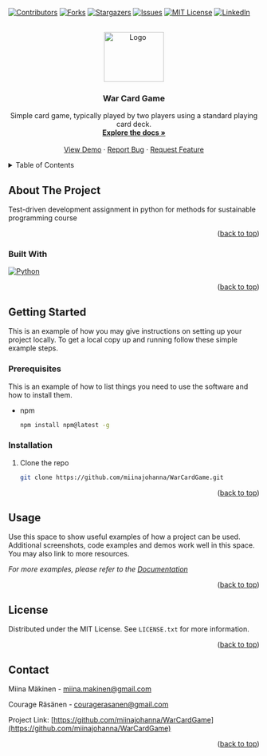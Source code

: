 <!-- Improved compatibility of back to top link: See: https://github.com/othneildrew/Best-README-Template/pull/73 -->
<a name="readme-top"></a>
<!--
*** Thanks for checking out the Best-README-Template. If you have a suggestion
*** that would make this better, please fork the repo and create a pull request
*** or simply open an issue with the tag "enhancement".
*** Don't forget to give the project a star!
*** Thanks again! Now go create something AMAZING! :D
-->



<!-- PROJECT SHIELDS -->
<!--
*** I'm using markdown "reference style" links for readability.
*** Reference links are enclosed in brackets [ ] instead of parentheses ( ).
*** See the bottom of this document for the declaration of the reference variables
*** for contributors-url, forks-url, etc. This is an optional, concise syntax you may use.
*** https://www.markdownguide.org/basic-syntax/#reference-style-links
-->
[![Contributors][contributors-shield]][contributors-url]
[![Forks][forks-shield]][forks-url]
[![Stargazers][stars-shield]][stars-url]
[![Issues][issues-shield]][issues-url]
[![MIT License][license-shield]][license-url]
[![LinkedIn][linkedin-shield]][linkedin-url]



<!-- PROJECT LOGO -->
<br />
<div align="center">
  <a href="https://github.com/miinajohanna/WarCardGame">
    <img src="https://images.fineartamerica.com/images/artworkimages/mediumlarge/3/four-aces-poker-playing-cards-on-white-background-dean-zangirolami.jpg" alt="Logo" width="120" height="100">
  </a>

<h3 align="center">War Card Game</h3>

  <p align="center">
    Simple card game, typically played by two players using a standard playing card deck.
    <br />
    <a href="https://github.com/miinajohanna/WarCardGame"><strong>Explore the docs »</strong></a>
    <br />
    <br />
    <a href="https://github.com/miinajohanna/WarCardGame">View Demo</a>
    ·
    <a href="https://github.com/miinajohanna/WarCardGame/issues">Report Bug</a>
    ·
    <a href="https://github.com/miinajohanna/WarCardGame/issues">Request Feature</a>
  </p>
</div>



<!-- TABLE OF CONTENTS -->
<details>
  <summary>Table of Contents</summary>
  <ol>
    <li>
      <a href="#about-the-project">About The Project</a>
      <ul>
        <li><a href="#built-with">Built With</a></li>
      </ul>
    </li>
    <li>
      <a href="#getting-started">Getting Started</a>
      <ul>
        <li><a href="#prerequisites">Prerequisites</a></li>
        <li><a href="#installation">Installation</a></li>
      </ul>
    </li>
    <li><a href="#usage">Usage</a></li>
    <li><a href="#license">License</a></li>
    <li><a href="#contact">Contact</a></li>
  </ol>
</details>



<!-- ABOUT THE PROJECT -->
## About The Project
Test-driven development assignment in python for methods for sustainable programming course

<p align="right">(<a href="#readme-top">back to top</a>)</p>



### Built With

 [![Python][Python-img]][Python-url]

<p align="right">(<a href="#readme-top">back to top</a>)</p>




<!-- GETTING STARTED -->
## Getting Started

This is an example of how you may give instructions on setting up your project locally.
To get a local copy up and running follow these simple example steps.

### Prerequisites

This is an example of how to list things you need to use the software and how to install them.
* npm
  ```sh
  npm install npm@latest -g
  ```

### Installation

1. Clone the repo
   ```sh
   git clone https://github.com/miinajohanna/WarCardGame.git
   ```

<p align="right">(<a href="#readme-top">back to top</a>)</p>



<!-- USAGE EXAMPLES -->
## Usage

Use this space to show useful examples of how a project can be used. Additional screenshots, code examples and demos work well in this space. You may also link to more resources.

_For more examples, please refer to the [Documentation](https://example.com)_

<p align="right">(<a href="#readme-top">back to top</a>)</p>



<!-- LICENSE -->
## License

Distributed under the MIT License. See `LICENSE.txt` for more information.

<p align="right">(<a href="#readme-top">back to top</a>)</p>



<!-- CONTACT -->
## Contact

Miina Mäkinen - miina.makinen@gmail.com 

Courage Räsänen - couragerasanen@gmail.com

Project Link: [https://github.com/miinajohanna/WarCardGame](https://github.com/miinajohanna/WarCardGame)

<p align="right">(<a href="#readme-top">back to top</a>)</p>







<!-- MARKDOWN LINKS & IMAGES -->
<!-- https://www.markdownguide.org/basic-syntax/#reference-style-links -->
[contributors-shield]: https://img.shields.io/github/contributors/miinajohanna/WarCardGame.svg?style=for-the-badge
[contributors-url]: https://github.com/miinajohanna/WarCardGame/graphs/contributors
[forks-shield]: https://img.shields.io/github/forks/miinajohanna/WarCardGame.svg?style=for-the-badge
[forks-url]: https://github.com/miinajohanna/WarCardGame/network/members
[stars-shield]: https://img.shields.io/github/stars/miinajohanna/WarCardGame.svg?style=for-the-badge
[stars-url]: https://github.com/miinajohanna/WarCardGame/stargazers
[issues-shield]: https://img.shields.io/github/issues/miinajohanna/WarCardGame.svg?style=for-the-badge
[issues-url]: https://github.com/miinajohanna/WarCardGame/issues
[license-shield]: https://img.shields.io/github/license/miinajohanna/WarCardGame.svg?style=for-the-badge
[license-url]: https://github.com/miinajohanna/WarCardGame/blob/master/LICENSE.txt
[linkedin-shield]: https://img.shields.io/badge/-LinkedIn-black.svg?style=for-the-badge&logo=linkedin&colorB=555
[linkedin-url]: https://linkedin.com/in/miinajohanna
[product-screenshot]: images/screenshot.png
[Python-img]: https://www.python.org/static/community_logos/python-logo.png
[Python-url]: https://www.python.org/
